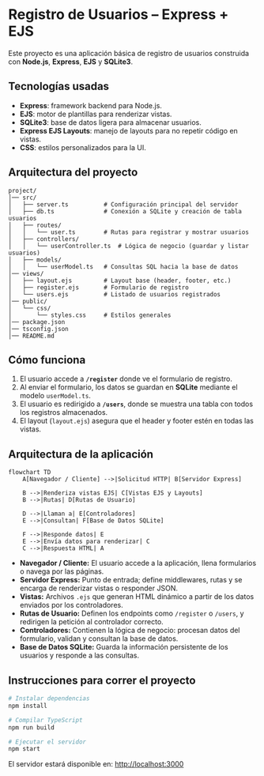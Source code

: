 # Registro de Usuarios – Express + EJS

Este proyecto es una aplicación básica de registro de usuarios construida con **Node.js**, **Express**, **EJS** y **SQLite3**.

## Tecnologías usadas

* **Express**: framework backend para Node.js.
* **EJS**: motor de plantillas para renderizar vistas.
* **SQLite3**: base de datos ligera para almacenar usuarios.
* **Express EJS Layouts**: manejo de layouts para no repetir código en vistas.
* **CSS**: estilos personalizados para la UI.

## Arquitectura del proyecto

```
project/
│── src/
│   ├── server.ts          # Configuración principal del servidor
│   ├── db.ts              # Conexión a SQLite y creación de tabla usuarios
│   ├── routes/
│   │   └── user.ts        # Rutas para registrar y mostrar usuarios
│   ├── controllers/
│   │   └── userController.ts  # Lógica de negocio (guardar y listar usuarios)
│   ├── models/
│   │   └── userModel.ts   # Consultas SQL hacia la base de datos
│── views/
│   ├── layout.ejs         # Layout base (header, footer, etc.)
│   ├── register.ejs       # Formulario de registro
│   └── users.ejs          # Listado de usuarios registrados
│── public/
│   └── css/
│       └── styles.css     # Estilos generales
│── package.json
│── tsconfig.json
│── README.md
```

## Cómo funciona

1. El usuario accede a **`/register`** donde ve el formulario de registro.
2. Al enviar el formulario, los datos se guardan en **SQLite** mediante el modelo `userModel.ts`.
3. El usuario es redirigido a **`/users`**, donde se muestra una tabla con todos los registros almacenados.
4. El layout (`layout.ejs`) asegura que el header y footer estén en todas las vistas.

## Arquitectura de la aplicación

```mermaid
flowchart TD
    A[Navegador / Cliente] -->|Solicitud HTTP| B[Servidor Express]

    B -->|Renderiza vistas EJS| C[Vistas EJS y Layouts]
    B -->|Rutas| D[Rutas de Usuario]

    D -->|Llaman a| E[Controladores]
    E -->|Consultan| F[Base de Datos SQLite]

    F -->|Responde datos| E
    E -->|Envía datos para renderizar| C
    C -->|Respuesta HTML| A
```
- **Navegador / Cliente:** El usuario accede a la aplicación, llena formularios o navega por las páginas.  
- **Servidor Express:** Punto de entrada; define middlewares, rutas y se encarga de renderizar vistas o responder JSON.  
- **Vistas:** Archivos `.ejs` que generan HTML dinámico a partir de los datos enviados por los controladores.  
- **Rutas de Usuario:** Definen los endpoints como `/register` o `/users`, y redirigen la petición al controlador correcto.  
- **Controladores:** Contienen la lógica de negocio: procesan datos del formulario, validan y consultan la base de datos.  
- **Base de Datos SQLite:** Guarda la información persistente de los usuarios y responde a las consultas.  

## Instrucciones para correr el proyecto

```bash
# Instalar dependencias
npm install

# Compilar TypeScript
npm run build

# Ejecutar el servidor
npm start
```

El servidor estará disponible en:
[http://localhost:3000](http://localhost:3000)
